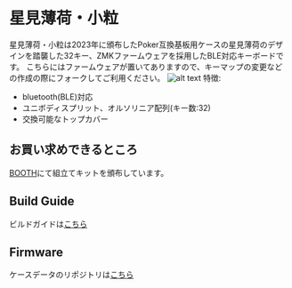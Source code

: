 # 星見薄荷・小粒
星見薄荷・小粒は2023年に頒布したPoker互換基板用ケースの星見薄荷のデザインを踏襲した32キー、ZMKファームウェアを採用したBLE対応キーボードです。
こちらにはファームウェアが置いてありますので、キーマップの変更などの作成の際にフォークしてご利用ください。
![alt text](doc/img/kotsubu.jpg)
特徴:
+ bluetooth(BLE)対応
+ ユニボディスプリット、オルソリニア配列(キー数:32)
+ 交換可能なトップカバー

## お買い求めできるところ

[BOOTH](https://hrc.booth.pm/)にて組立てキットを頒布しています。

## Build Guide

ビルドガイドは[こちら](https://note.com/)

## Firmware

ケースデータのリポジトリは[こちら](https://github.com/310u/hoshimihakka_kotsubu)  

